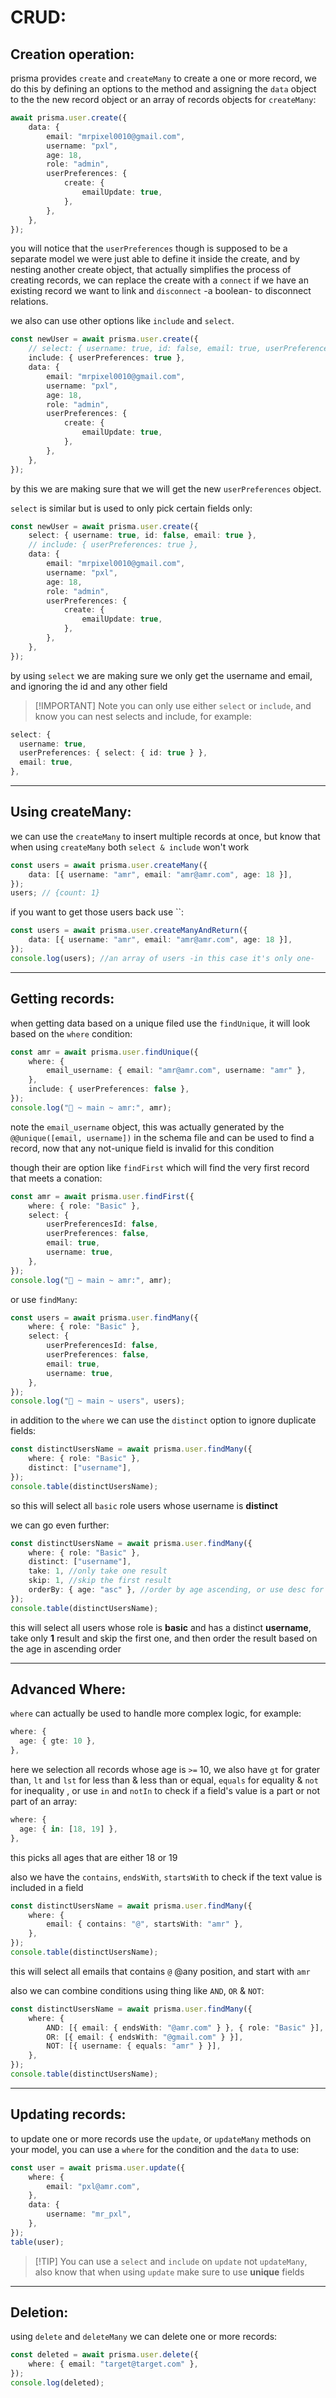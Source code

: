 <!-- @format -->

# CRUD:

## Creation operation:

prisma provides `create` and `createMany` to create a one or more record, we do this by defining an options to the method and assigning the `data` object to the the new record object or an array of records objects for `createMany`:

```typescript
await prisma.user.create({
	data: {
		email: "mrpixel0010@gmail.com",
		username: "pxl",
		age: 18,
		role: "admin",
		userPreferences: {
			create: {
				emailUpdate: true,
			},
		},
	},
});
```

you will notice that the `userPreferences` though is supposed to be a separate model we were just able to define it inside the create, and by nesting another create object, that actually simplifies the process of creating records, we can replace the create with a `connect` if we have an existing record we want to link and `disconnect` -a boolean- to disconnect relations.

we also can use other options like `include` and `select`.

```typescript
const newUser = await prisma.user.create({
	// select: { username: true, id: false, email: true, userPreferences: t },
	include: { userPreferences: true },
	data: {
		email: "mrpixel0010@gmail.com",
		username: "pxl",
		age: 18,
		role: "admin",
		userPreferences: {
			create: {
				emailUpdate: true,
			},
		},
	},
});
```

by this we are making sure that we will get the new `userPreferences` object.

`select` is similar but is used to only pick certain fields only:

```typescript
const newUser = await prisma.user.create({
	select: { username: true, id: false, email: true },
	// include: { userPreferences: true },
	data: {
		email: "mrpixel0010@gmail.com",
		username: "pxl",
		age: 18,
		role: "admin",
		userPreferences: {
			create: {
				emailUpdate: true,
			},
		},
	},
});
```

by using `select` we are making sure we only get the username and email, and ignoring the id and any other field

> [!IMPORTANT] Note you can only use either `select` or `include`, and know you can nest selects and include, for example:

```typescript
select: {
  username: true,
  userPreferences: { select: { id: true } },
  email: true,
},
```

---

## Using createMany:

we can use the `createMany` to insert multiple records at once, but know that when using `createMany` both `select & include` won't work

```typescript
const users = await prisma.user.createMany({
	data: [{ username: "amr", email: "amr@amr.com", age: 18 }],
});
users; // {count: 1}
```

if you want to get those users back use ``:

```typescript
const users = await prisma.user.createManyAndReturn({
	data: [{ username: "amr", email: "amr@amr.com", age: 18 }],
});
console.log(users); //an array of users -in this case it's only one-
```

---

## Getting records:

when getting data based on a unique filed use the `findUnique`, it will look based on the `where` condition:

```typescript
const amr = await prisma.user.findUnique({
	where: {
		email_username: { email: "amr@amr.com", username: "amr" },
	},
	include: { userPreferences: false },
});
console.log("🚀 ~ main ~ amr:", amr);
```

note the `email_username` object, this was actually generated by the `@@unique([email, username])` in the schema file and can be used to find a record, now that any not-unique field is invalid for this condition

though their are option like `findFirst` which will find the very first record that meets a conation:

```typescript
const amr = await prisma.user.findFirst({
	where: { role: "Basic" },
	select: {
		userPreferencesId: false,
		userPreferences: false,
		email: true,
		username: true,
	},
});
console.log("🚀 ~ main ~ amr:", amr);
```

or use `findMany`:

```typescript
const users = await prisma.user.findMany({
	where: { role: "Basic" },
	select: {
		userPreferencesId: false,
		userPreferences: false,
		email: true,
		username: true,
	},
});
console.log("🚀 ~ main ~ users", users);
```

in addition to the `where` we can use the `distinct` option to ignore duplicate fields:

```typescript
const distinctUsersName = await prisma.user.findMany({
	where: { role: "Basic" },
	distinct: ["username"],
});
console.table(distinctUsersName);
```

so this will select all `basic` role users whose username is **distinct**

we can go even further:

```typescript
const distinctUsersName = await prisma.user.findMany({
	where: { role: "Basic" },
	distinct: ["username"],
	take: 1, //only take one result
	skip: 1, //skip the first result
	orderBy: { age: "asc" }, //order by age ascending, or use desc for descending
});
console.table(distinctUsersName);
```

this will select all users whose role is **basic** and has a distinct **username**, take only **1** result and skip the first one, and then order the result based on the age in ascending order

---

## Advanced Where:

`where` can actually be used to handle more complex logic, for example:

```typescript
where: {
  age: { gte: 10 },
},
```

here we selection all records whose age is `>=` 10, we also have `gt` for grater than, `lt` and `lst` for less than & less than or equal, `equals` for equality & `not` for inequality , or use `in` and `notIn` to check if a field's value is a part or not part of an array:

```typescript
where: {
  age: { in: [18, 19] },
},
```

this picks all ages that are either 18 or 19

also we have the `contains`, `endsWith`, `startsWith` to check if the text value is included in a field

```typescript
const distinctUsersName = await prisma.user.findMany({
	where: {
		email: { contains: "@", startsWith: "amr" },
	},
});
console.table(distinctUsersName);
```

this will select all emails that contains `@` @any position, and start with `amr`

also we can combine conditions using thing like `AND`, `OR` & `NOT`:

```typescript
const distinctUsersName = await prisma.user.findMany({
	where: {
		AND: [{ email: { endsWith: "@amr.com" } }, { role: "Basic" }],
		OR: [{ email: { endsWith: "@gmail.com" } }],
		NOT: [{ username: { equals: "amr" } }],
	},
});
console.table(distinctUsersName);
```

---

## Updating records:

to update one or more records use the `update`, or `updateMany` methods on your model, you can use a `where` for the condition and the `data` to use:

```typescript
const user = await prisma.user.update({
	where: {
		email: "pxl@amr.com",
	},
	data: {
		username: "mr_pxl",
	},
});
table(user);
```

> [!TIP] You can use a `select` and `include` on `update` not `updateMany`, also know that when using `update` make sure to use **unique** fields

---

## Deletion:

using `delete` and `deleteMany` we can delete one or more records:

```typescript
const deleted = await prisma.user.delete({
	where: { email: "target@target.com" },
});
console.log(deleted);
```
